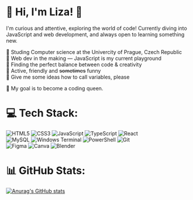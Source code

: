 # 🌟 Hi, I'm Liza! 🌟

I'm curious and attentive, exploring the world of code! Currently diving into JavaScript and web development, and always open to learning something new.

👾 Studing Computer science at the Univercity of Prague, Czech Republic <br/>
👾 Web dev in the making — JavaScript is my current playground <br/>
👾 Finding the perfect balance between code & creativity <br/>
👾 Active, friendly and ~~sometimes~~ funny <br/>
👾 Give me some ideas how to call variables, please <br/>

💎 My goal is to become a coding queen. 

# 💻 Tech Stack:
![HTML5](https://img.shields.io/badge/html5-%23E34F26.svg?style=for-the-badge&logo=html5&logoColor=white)
![CSS3](https://img.shields.io/badge/css3-%231572B6.svg?style=for-the-badge&logo=css3&logoColor=white) 
![JavaScript](https://img.shields.io/badge/javascript-%23323330.svg?style=for-the-badge&logo=javascript&logoColor=%23F7DF1E) 
![TypeScript](https://img.shields.io/badge/typescript-%23007ACC.svg?style=for-the-badge&logo=typescript&logoColor=white) 
![React](https://img.shields.io/badge/react-%2320232a.svg?style=for-the-badge&logo=react&logoColor=%2361DAFB) <br/> 
![MySQL](https://img.shields.io/badge/mysql-4479A1.svg?style=for-the-badge&logo=mysql&logoColor=white) 
![Windows Terminal](https://img.shields.io/badge/Windows%20Terminal-%234D4D4D.svg?style=for-the-badge&logo=windows-terminal&logoColor=white) 
![PowerShell](https://img.shields.io/badge/PowerShell-%235391FE.svg?style=for-the-badge&logo=powershell&logoColor=white)
![Git](https://img.shields.io/badge/git-%23F05033.svg?style=for-the-badge&logo=git&logoColor=white) <br/>
![Figma](https://img.shields.io/badge/figma-%23F24E1E.svg?style=for-the-badge&logo=figma&logoColor=white) 
![Canva](https://img.shields.io/badge/Canva-%2300C4CC.svg?style=for-the-badge&logo=Canva&logoColor=white) 
![Blender](https://img.shields.io/badge/blender-%23F5792A.svg?style=for-the-badge&logo=blender&logoColor=white) <br/>

# 📊 GitHub Stats:
[![Anurag's GitHub stats](https://github-readme-stats.vercel.app/api?username=libuuu&theme=shadow_blue&show_icons=true)](https://github.com/anuraghazra/github-readme-stats)
